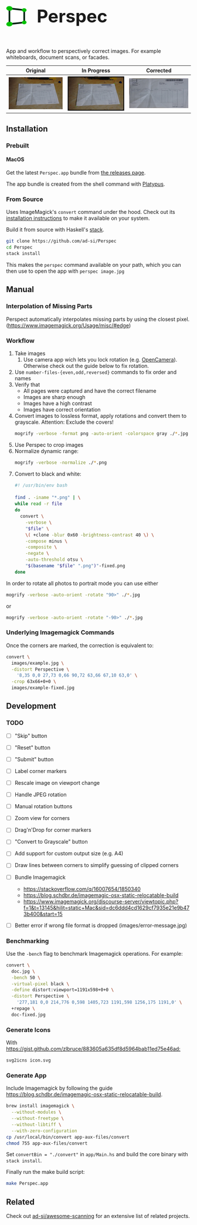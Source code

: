 <h1 style="
  display: inline-block !important;
  font-size: 3rem;
">
  <img
    src="./images/icon.svg"
    alt="Icon"
    height="56px"
    style="
      display: inline-block !important;
      height: 3.5rem;
      margin-right: 1rem;
    "
  />
  <span style="position: relative; bottom: 0.7rem;">
    Perspec
  </span>
</h1>

App and workflow to perspectively correct images.
For example whiteboards, document scans, or facades.


Original | In Progress | Corrected
---------|-------------|----------
![Original image][doc] | ![Image correction][mark] | ![Corrected image][fix]

[doc]: images/doc.jpg
[mark]: images/doc-marking.jpg
[fix]: images/doc-fixed.jpg


## Installation

### Prebuilt

#### MacOS

Get the latest `Perspec.app` bundle from
[the releases page](https://github.com/ad-si/Perspec/releases).

The app bundle is created from the shell command
with [Platypus](https://sveinbjorn.org/platypus).


### From Source

Uses ImageMagick's `convert` command under the hood.
Check out its
[installation instructions](https://imagemagick.org/script/download.php)
to make it available on your system.

Build it from source with Haskell's
[stack](https://docs.haskellstack.org/en/stable/install_and_upgrade/).

```sh
git clone https://github.com/ad-si/Perspec
cd Perspec
stack install
```

This makes the `perspec` command available on your path,
which you can then use to open the app with `perspec image.jpg`


## Manual

### Interpolation of Missing Parts

Perspect automatically interpolates missing parts by using the closest pixel.
(https://www.imagemagick.org/Usage/misc/#edge)


### Workflow

1. Take images
    1. Use camera app wich lets you lock rotation (e.g. [OpenCamera]).
      Otherwise check out the guide below to fix rotation.
1. Use `number-files-{even,odd,reversed}` commands to fix order and names
1. Verify that
    - All pages were captured and have the correct filename
    - Images are sharp enough
    - Images have a high contrast
    - Images have correct orientation
1. Convert images to lossless format, apply rotations
  and convert them to grayscale.
  Attention: Exclude the covers!
    ```sh
    mogrify -verbose -format png -auto-orient -colorspace gray ./*.jpg
    ```
1. Use Perspec to crop images
1. Normalize dynamic range:
    ```sh
    mogrify -verbose -normalize ./*.png
    ```
1. Convert to black and white:
    ```sh
    #! /usr/bin/env bash

    find . -iname "*.png" | \
    while read -r file
    do
      convert \
        -verbose \
        "$file" \
        \( +clone -blur 0x60 -brightness-contrast 40 \) \
        -compose minus \
        -composite \
        -negate \
        -auto-threshold otsu \
        "$(basename "$file" ".png")"-fixed.png
    done
    ```

[OpenCamera]:
  https://play.google.com/store/apps/details?id=net.sourceforge.opencamera


In order to rotate all photos to portrait mode you can use
either
```sh
mogrify -verbose -auto-orient -rotate "90>" ./*.jpg
```
or
```sh
mogrify -verbose -auto-orient -rotate "-90>" ./*.jpg
```


### Underlying Imagemagick Commands

Once the corners are marked, the correction is equivalent to:

```sh
convert \
  images/example.jpg \
  -distort Perspective \
    '8,35 0,0 27,73 0,66 90,72 63,66 67,10 63,0' \
  -crop 63x66+0+0 \
  images/example-fixed.jpg
```


## Development

### TODO

- [ ] "Skip" button
- [ ] "Reset" button
- [ ] "Submit" button
- [ ] Label corner markers
- [ ] Rescale image on viewport change
- [ ] Handle JPEG rotation
- [ ] Manual rotation buttons
- [ ] Zoom view for corners
- [ ] Drag'n'Drop for corner markers
- [ ] "Convert to Grayscale" button
- [ ] Add support for custom output size (e.g. A4)
- [ ] Draw lines between corners to simplify guessing of clipped corners
- [ ] Bundle Imagemagick
  - https://stackoverflow.com/q/16007654/1850340
  - https://blog.schdbr.de/imagemagic-osx-static-relocatable-build
  - https://www.imagemagick.org/discourse-server/viewtopic.php?f=1&t=13145&hilit=static+Mac&sid=dc6ddd4cd1629cf7935e21e9b473b400&start=15
- [ ] Better error if wrong file format is dropped (images/error-message.jpg)


### Benchmarking

Use the `-bench` flag to benchmark Imagemagick operations.
For example:

```sh
convert \
  doc.jpg \
  -bench 50 \
  -virtual-pixel black \
  -define distort:viewport=1191x598+0+0 \
  -distort Perspective \
    '277,181 0,0 214,776 0,598 1405,723 1191,598 1256,175 1191,0' \
  +repage \
  doc-fixed.jpg
```


### Generate Icons

With <https://gist.github.com/zlbruce/883605a635df8d5964bab11ed75e46ad:>

```sh
svg2icns icon.svg
```


### Generate App

Include Imagemagick by following the guide
<https://blog.schdbr.de/imagemagic-osx-static-relocatable-build>.

```sh
brew install imagemagick \
  --without-modules \
  --without-freetype \
  --without-libtiff \
  --with-zero-configuration
cp /usr/local/bin/convert app-aux-files/convert
chmod 755 app-aux-files/convert
```

Set `convertBin = "./convert"` in `app/Main.hs` and build
the core binary with `stack install`.

Finally run the make build script:

```sh
make Perspec.app
```


## Related

Check out [ad-si/awesome-scanning](https://github.com/ad-si/awesome-scanning)
for an extensive list of related projects.
